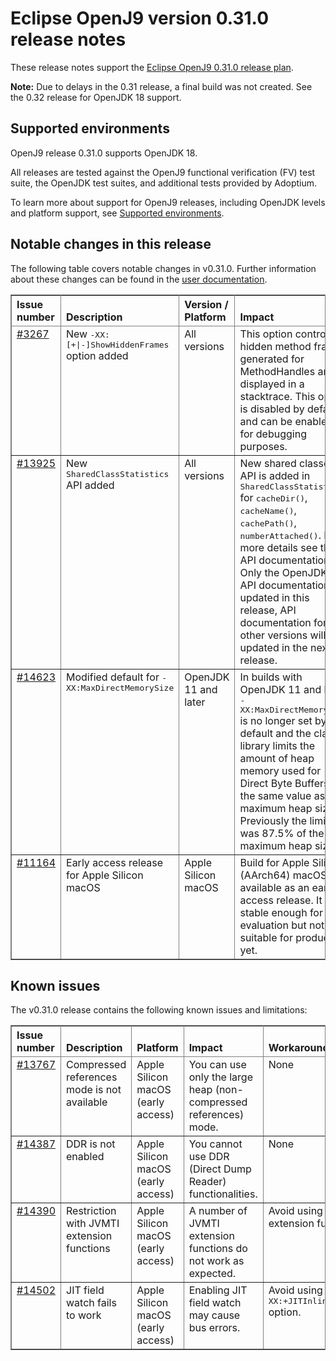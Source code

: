 <!--
* Copyright IBM Corp. and others 2021
*
* This program and the accompanying materials are made
* available under the terms of the Eclipse Public License 2.0
* which accompanies this distribution and is available at
* https://www.eclipse.org/legal/epl-2.0/ or the Apache
* License, Version 2.0 which accompanies this distribution and
* is available at https://www.apache.org/licenses/LICENSE-2.0.
*
* This Source Code may also be made available under the
* following Secondary Licenses when the conditions for such
* availability set forth in the Eclipse Public License, v. 2.0
* are satisfied: GNU General Public License, version 2 with
* the GNU Classpath Exception [1] and GNU General Public
* License, version 2 with the OpenJDK Assembly Exception [2].
*
* [1] https://www.gnu.org/software/classpath/license.html
* [2] https://openjdk.org/legal/assembly-exception.html
*
* SPDX-License-Identifier: EPL-2.0 OR Apache-2.0 OR GPL-2.0-only WITH Classpath-exception-2.0 OR GPL-2.0-only WITH OpenJDK-assembly-exception-1.0
-->

# Eclipse OpenJ9 version 0.31.0 release notes

These release notes support the [Eclipse OpenJ9 0.31.0 release plan](https://projects.eclipse.org/projects/technology.openj9/releases/0.31.0/plan).

**Note:** Due to delays in the 0.31 release, a final build was not created. See the 0.32 release for OpenJDK 18 support.

## Supported environments

OpenJ9 release 0.31.0 supports OpenJDK 18.

All releases are tested against the OpenJ9 functional verification (FV) test suite, the OpenJDK test suites, and additional tests provided by Adoptium.

To learn more about support for OpenJ9 releases, including OpenJDK levels and platform support, see [Supported environments](https://eclipse.org/openj9/docs/openj9_support/index.html).

## Notable changes in this release

The following table covers notable changes in v0.31.0. Further information about these changes can be found in the [user documentation](https://eclipse-openj9.github.io/openj9-docs/version0.31/).

<table cellpadding="4" cellspacing="0" summary="" width="100%" rules="all" frame="border" border="1"><thead align="left">
<tr>
<th valign="bottom">Issue number</th>
<th valign="bottom">Description</th>
<th valign="bottom">Version / Platform</th>
<th valign="bottom">Impact</th>
</tr>
</thead>
<tbody>

<tr>
<td valign="top"><a href="https://github.com/eclipse-openj9/openj9/pull/3627">#3267</a></td>
<td valign="top">New <tt>-XX:[+|-]ShowHiddenFrames</tt> option added</td>
<td valign="top">All versions</td>
<td valign="top">This option controls if hidden method frames generated for MethodHandles are displayed in a stacktrace. This option is disabled by default and can be enabled for debugging purposes.</td>
</tr>

<tr>
<td valign="top"><a href="https://github.com/eclipse-openj9/openj9/pull/13925">#13925</a></td>
<td valign="top">New <tt>SharedClassStatistics</tt> API added</td>
<td valign="top">All versions</td>
<td valign="top">New shared classes API is added in <tt>SharedClassStatistics</tt> for <tt>cacheDir()</tt>, <tt>cacheName()</tt>, <tt>cachePath()</tt>, <tt>numberAttached()</tt>.
For more details see the API documentation. Only the OpenJDK 18 API documentation is updated in this release, API documentation for the other versions will be updated in the next release.</td>
</tr>

<tr>
<td valign="top"><a href="https://github.com/eclipse-openj9/openj9/pull/14623">#14623</a></td>
<td valign="top">Modified default for <tt>-XX:MaxDirectMemorySize</tt></td>
<td valign="top">OpenJDK 11 and later</td>
<td valign="top">In builds with OpenJDK 11 and later, <tt>-XX:MaxDirectMemorySize</tt> is no longer set by default and the class library limits the amount of heap memory used for
Direct Byte Buffers to the same value as the maximum heap size. Previously the limit was 87.5% of the maximum heap size.</td>
</tr>

<tr>
<td valign="top"><a href="https://github.com/eclipse-openj9/openj9/issues/11164">#11164</a></td>
<td valign="top">Early access release for Apple Silicon macOS</td>
<td valign="top">Apple Silicon macOS</td>
<td valign="top">Build for Apple Silicon (AArch64) macOS is available as an early access release.  It is stable enough for evaluation but not suitable for production yet.</td>
</tr>

</tbody>
</table>

## Known issues

The v0.31.0 release contains the following known issues and limitations:

<table cellpadding="4" cellspacing="0" summary="" width="100%" rules="all" frame="border" border="1">
<thead align="left">
<tr>
<th valign="bottom">Issue number</th>
<th valign="bottom">Description</th>
<th valign="bottom">Platform</th>
<th valign="bottom">Impact</th>
<th valign="bottom">Workaround</th>
</tr>
</thead>

<tbody>
<tr>
<td valign="top"><a href="https://github.com/eclipse-openj9/openj9/issues/13767">#13767</a></td>
<td valign="top">Compressed references mode is not available</td>
<td valign="top">Apple Silicon macOS (early access)</td>
<td valign="top">You can use only the large heap (non-compressed references) mode.</td>
<td valign="top">None</td>
</tr>

<tr>
<td valign="top"><a href="https://github.com/eclipse-openj9/openj9/issues/14387">#14387</a></td>
<td valign="top">DDR is not enabled</td>
<td valign="top">Apple Silicon macOS (early access)</td>
<td valign="top">You cannot use DDR (Direct Dump Reader) functionalities.</td>
<td valign="top">None</td>
</tr>

<tr>
<td valign="top"><a href="https://github.com/eclipse-openj9/openj9/issues/14390">#14390</a></td>
<td valign="top">Restriction with JVMTI extension functions</td>
<td valign="top">Apple Silicon macOS (early access)</td>
<td valign="top">A number of JVMTI extension functions do not work as expected.</td>
<td valign="top">Avoid using JVMTI extension functions.</td>
</tr>

<tr>
<td valign="top"><a href="https://github.com/eclipse-openj9/openj9/issues/14502">#14502</a></td>
<td valign="top">JIT field watch fails to work</td>
<td valign="top">Apple Silicon macOS (early access)</td>
<td valign="top">Enabling JIT field watch may cause bus errors.</td>
<td valign="top">Avoid using the <tt>-XX:+JITInlineWatches</tt> option.</td>
</tr>

</tbody>
</table>

